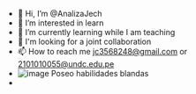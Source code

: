 - 👋 Hi, I’m @AnalizaJech
- 👀 I’m interested in learn
- 🌱 I’m currently learning while I am teaching
- 💞️ I'm looking for a joint collaboration
- 📫 How to reach me jc3568248@gmail.com or 2101010055@undc.edu.pe
- ![image](https://user-images.githubusercontent.com/90236160/211440197-ea5db07a-4825-4cfa-b08f-6488b833fc1e.png)
Poseo habilidades blandas 
- 
<!---
AnalizaJech/AnalizaJech is a ✨ special ✨ repository because its `README.md` (this file) appears on your GitHub profile.
You can click the Preview link to take a look at your changes.
--->
